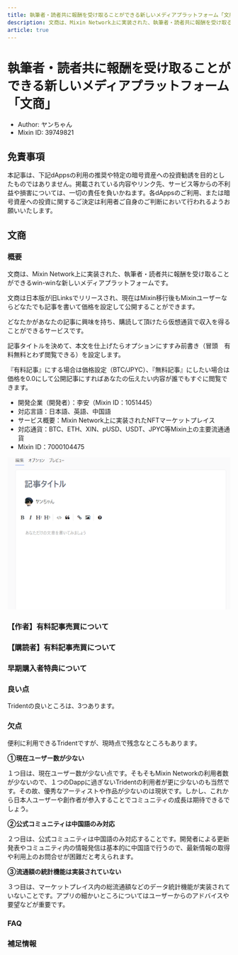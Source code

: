 ```yaml
---
title: 執筆者・読者共に報酬を受け取ることができる新しいメディアプラットフォーム「文商」
description: 文商は、Mixin Network上に実装された、執筆者・読者共に報酬を受け取ることができるwin-winな新しいメディアプラットフォームです。
article: true
---
```


# 執筆者・読者共に報酬を受け取ることができる新しいメディアプラットフォーム「文商」

- Author: ヤンちゃん
- Mixin ID: 39749821

## 免責事項

本記事は、下記dAppsの利用の推奨や特定の暗号資産への投資勧誘を目的としたものではありません。掲載されている内容やリンク先、サービス等からの不利益や損害については、一切の責任を負いかねます。各dAppsのご利用、または暗号資産への投資に関するご決定は利用者ご自身のご判断において行われるようお願いいたします。

## 文商

### 概要

文商は、Mixin Network上に実装された、執筆者・読者共に報酬を受け取ることができるwin-winな新しいメディアプラットフォームです。

文商は日本版が旧Linksでリリースされ、現在はMixin移行後もMixinユーザーならどなたでも記事を書いて価格を設定して公開することができます。

どなたかがあなたの記事に興味を持ち、購読して頂けたら仮想通貨で収入を得ることができるサービスです。

記事タイトルを決めて、本文を仕上げたらオプションにすすみ前書き（冒頭　有料無料とわず閲覧できる）を設定します。

『有料記事』にする場合は価格設定（BTC/JPYC）、『無料記事』にしたい場合は価格を0.0にして公開記事にすればあなたの伝えたい内容が誰でもすぐに閲覧できます。

- 開発企業（開発者）：李安（Mixin ID：1051445）
- 対応言語：日本語、英語、中国語
- サービス概要：Mixin Network上に実装されたNFTマーケットプレイス
- 対応通貨：BTC、ETH、XIN、pUSD、USDT、JPYC等Mixin上の主要流通通貨
- Mixin ID：7000104475

![](./image1.png)

### 【作者】有料記事売買について

### 【購読者】有料記事売買について

### 早期購入者特典について

### 良い点

Tridentの良いところは、3つあります。

### 欠点

便利に利用できるTridentですが、現時点で残念なところもあります。

**①現在ユーザー数が少ない**

１つ目は、現在ユーザー数が少ない点です。そもそもMixin Networkの利用者数が少ないので、１つのDappに過ぎないTridentの利用者が更に少ないのも当然です。その故、優秀なアーティストや作品が少ないのは現状です。しかし、これから日本人ユーザーや創作者が参入することでコミュニティの成長は期待できるでしょう。

**②公式コミュニティは中国語のみ対応**

２つ目は、公式コミュニティは中国語のみ対応することです。開発者による更新発表やコミュニティ内の情報発信は基本的に中国語で行うので、最新情報の取得や利用上のお問合せが困難だと考えられます。

**③流通額の統計機能は実装されていない**

３つ目は、マーケットプレイス内の総流通額などのデータ統計機能が実装されていないことです。アプリの細かいところについてはユーザーからのアドバイスや要望などが重要です。

### FAQ

### 補足情報
